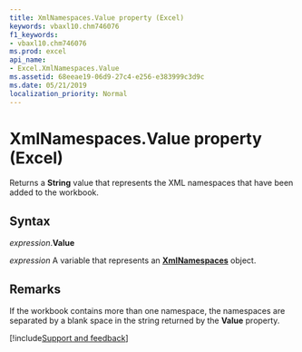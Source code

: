 ```yaml
---
title: XmlNamespaces.Value property (Excel)
keywords: vbaxl10.chm746076
f1_keywords:
- vbaxl10.chm746076
ms.prod: excel
api_name:
- Excel.XmlNamespaces.Value
ms.assetid: 68eeae19-06d9-27c4-e256-e383999c3d9c
ms.date: 05/21/2019
localization_priority: Normal
---
```



# XmlNamespaces.Value property (Excel)

Returns a **String** value that represents the XML namespaces that have been added to the workbook.


## Syntax

_expression_.**Value**

_expression_ A variable that represents an **[XmlNamespaces](Excel.XmlNamespaces.md)** object.


## Remarks

If the workbook contains more than one namespace, the namespaces are separated by a blank space in the string returned by the **Value** property.




[!include[Support and feedback](~/includes/feedback-boilerplate.md)]